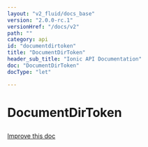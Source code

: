 ```yaml
---
layout: "v2_fluid/docs_base"
version: "2.0.0-rc.1"
versionHref: "/docs/v2"
path: ""
category: api
id: "documentdirtoken"
title: "DocumentDirToken"
header_sub_title: "Ionic API Documentation"
doc: "DocumentDirToken"
docType: "let"

---
```










<h1 class="api-title">
<a class="anchor" name="document-dir-token" href="#document-dir-token"></a>

DocumentDirToken





</h1>

<a class="improve-v2-docs" href="http://github.com/driftyco/ionic/edit/master//src/platform/platform.ts#L855">
Improve this doc
</a>










<!-- @usage tag -->


<!-- @property tags -->



<!-- instance methods on the class -->




<!-- related link --><!-- end content block -->


<!-- end body block -->

